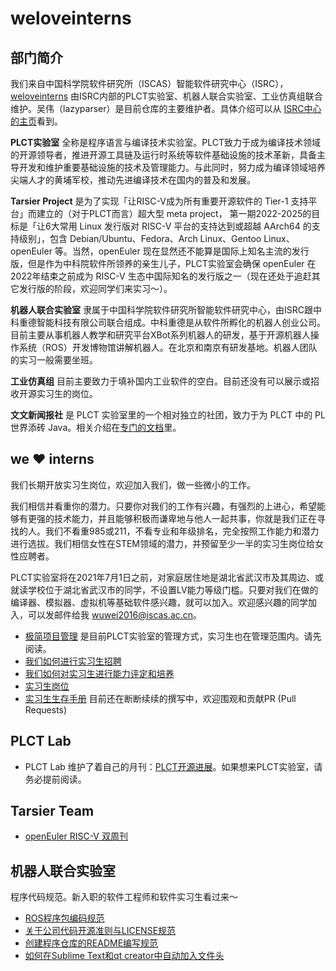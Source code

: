 # weloveinterns

## 部门简介

我们来自中国科学院软件研究所（ISCAS）智能软件研究中心（ISRC），[weloveinterns](https://github.com/lazyparser/weloveinterns/) 由ISRC内部的PLCT实验室、机器人联合实验室、工业仿真组联合维护。吴伟（lazyparser）是目前仓库的主要维护者。具体介绍可以从 [ISRC中心的主页](https://isrc.iscas.ac.cn)看到。

**PLCT实验室** 全称是程序语言与编译技术实验室。PLCT致力于成为编译技术领域的开源领导者，推进开源工具链及运行时系统等软件基础设施的技术革新，具备主导开发和维护重要基础设施的技术及管理能力。与此同时，努力成为编译领域培养尖端人才的黄埔军校，推动先进编译技术在国内的普及和发展。

**Tarsier Project** 是为了实现「让RISC-V成为所有重要开源软件的 Tier-1 支持平台」而建立的（对于PLCT而言）超大型 meta project， 第一期2022-2025的目标是「让6大常用 Linux 发行版对 RISC-V 平台的支持达到或超越 AArch64 的支持级别」，包含 Debian/Ubuntu、Fedora、Arch Linux、Gentoo Linux、openEuler 等。当然，openEuler 现在显然还不能算是国际上知名主流的发行版，但是作为中科院软件所领养的亲生儿子，PLCT实验室会确保 openEuler 在2022年结束之前成为 RISC-V 生态中国际知名的发行版之一（现在还处于追赶其它发行版的阶段，欢迎同学们来实习～）。

**机器人联合实验室** 隶属于中国科学院软件研究所智能软件研究中心，由ISRC跟中科重德智能科技有限公司联合组成。中科重德是从软件所孵化的机器人创业公司。目前主要从事机器人教学和研究平台XBot系列机器人的研发，基于开源机器人操作系统（ROS）开发博物馆讲解机器人。在北京和南京有研发基地。机器人团队的实习一般需要坐班。

**工业仿真组** 目前主要致力于填补国内工业软件的空白。目前还没有可以展示或招收开源实习生的岗位。

**文文新闻报社** 是 PLCT 实验室里的一个相对独立的社团，致力于为 PLCT 中的 PL 世界添砖 Java。相关介绍在[专门的文档](bunbun.md)里。

## we ❤️ interns

我们长期开放实习生岗位，欢迎加入我们，做一些微小的工作。

我们相信并看重你的潜力。只要你对我们的工作有兴趣，有强烈的上进心，希望能够有更强的技术能力，并且能够积极而谦卑地与他人一起共事，你就是我们正在寻找的人。我们不看重985或211，不看专业和年级排名，完全按照工作能力和潜力进行选拔。我们相信女性在STEM领域的潜力，并预留至少一半的实习生岗位给女性应聘者。

PLCT实验室将在2021年7月1日之前，对家庭居住地是湖北省武汉市及其周边、或就读学校位于湖北省武汉市的同学，不设置LV能力等级门槛。只要对我们在做的编译器、模拟器、虚拟机等基础软件感兴趣，就可以加入。欢迎感兴趣的同学加入，可以发邮件给我 [wuwei2016@iscas.ac.cn](mailto:wuwei2016@iscas.ac.cn)。

- [极简项目管理](https://github.com/lazyparser/minimalist-team-leader) 是目前PLCT实验室的管理方式，实习生也在管理范围内。请先阅读。
- [我们如何进行实习生招聘](how-do-we-interview-interns.md)
- [我们如何对实习生进行能力评定和培养](how-do-we-rank-interns.md)
- [实习生岗位](open-internships.md)
- [实习生生存手册](https://github.com/lazyparser/survivial-manual-for-interns) 目前还在断断续续的撰写中，欢迎围观和贡献PR (Pull Requests)

## PLCT Lab

- PLCT Lab 维护了着自己的月刊：[PLCT开源进展](https://github.com/isrc-cas/PLCT-Weekly)。如果想来PLCT实验室，请务必提前阅读。

## Tarsier Team

- [openEuler RISC-V 双周刊](https://github.com/isrc-cas/tarsier-oerv/tree/main/biweekly)

## 机器人联合实验室

程序代码规范。新入职的软件工程师和软件实习生看过来～

- [ROS程序包编码规范](droid_intelligence/ROS-package-coding-specification.md)
- [关于公司代码开源准则与LICENSE规范](droid_intelligence/company-code-open-source-guidelines.md)
- [创建程序仓库的README编写规范](droid_intelligence/how-to-write-a-README-for-project.md)
- [如何在Sublime Text和qt creator中自动加入文件头](droid_intelligence/how-to-write-a-README-for-project.md)
